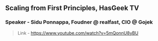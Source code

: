 ## Scaling from First Principles, HasGeek TV
### Speaker - Sidu Ponnappa, Foudner @ realfast, CIO @ Gojek

>Link - https://www.youtube.com/watch?v=5mQonnU8yBU
